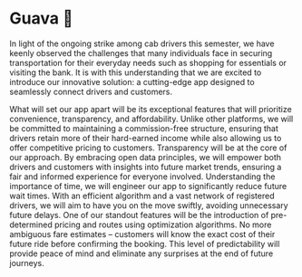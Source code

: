 # Guava 🍐

In light of the ongoing strike among cab drivers this semester, we have keenly observed the challenges that many individuals face in securing transportation for their everyday needs such as shopping for essentials or visiting the bank. It is with this understanding that we are excited to introduce our innovative solution: a cutting-edge app designed to seamlessly connect drivers and customers.

What will set our app apart will be its exceptional features that will prioritize convenience, transparency, and affordability. Unlike other platforms, we will be committed to maintaining a commission-free structure, ensuring that drivers retain more of their hard-earned income while also allowing us to offer competitive pricing to customers. Transparency will be at the core of our approach. By embracing open data principles, we will empower both drivers and customers with insights into future market trends, ensuring a fair and informed experience for everyone involved. Understanding the importance of time, we will engineer our app to significantly reduce future wait times. With an efficient algorithm and a vast network of registered drivers, we will aim to have you on the move swiftly, avoiding unnecessary future delays. One of our standout features will be the introduction of pre-determined pricing and routes using optimization algorithms. No more ambiguous fare estimates – customers will know the exact cost of their future ride before confirming the booking. This level of predictability will provide peace of mind and eliminate any surprises at the end of future journeys.
